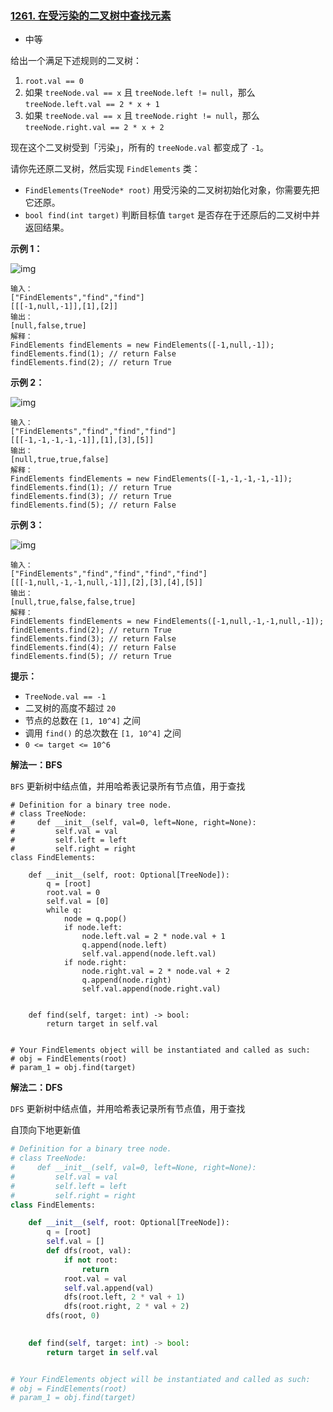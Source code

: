 ### [1261. 在受污染的二叉树中查找元素](https://leetcode.cn/problems/find-elements-in-a-contaminated-binary-tree/)

- 中等

给出一个满足下述规则的二叉树：

1. `root.val == 0`
2. 如果 `treeNode.val == x` 且 `treeNode.left != null`，那么 `treeNode.left.val == 2 * x + 1`
3. 如果 `treeNode.val == x` 且 `treeNode.right != null`，那么 `treeNode.right.val == 2 * x + 2`

现在这个二叉树受到「污染」，所有的 `treeNode.val` 都变成了 `-1`。

请你先还原二叉树，然后实现 `FindElements` 类：

- `FindElements(TreeNode* root)` 用受污染的二叉树初始化对象，你需要先把它还原。
- `bool find(int target)` 判断目标值 `target` 是否存在于还原后的二叉树中并返回结果。

**示例 1：**

 ![img](https://assets.leetcode-cn.com/aliyun-lc-upload/uploads/2019/11/16/untitled-diagram-4-1.jpg)

```
输入：
["FindElements","find","find"]
[[[-1,null,-1]],[1],[2]]
输出：
[null,false,true]
解释：
FindElements findElements = new FindElements([-1,null,-1]); 
findElements.find(1); // return False 
findElements.find(2); // return True 
```

**示例 2：**

 ![img](https://assets.leetcode-cn.com/aliyun-lc-upload/uploads/2019/11/16/untitled-diagram-4.jpg)

```
输入：
["FindElements","find","find","find"]
[[[-1,-1,-1,-1,-1]],[1],[3],[5]]
输出：
[null,true,true,false]
解释：
FindElements findElements = new FindElements([-1,-1,-1,-1,-1]);
findElements.find(1); // return True
findElements.find(3); // return True
findElements.find(5); // return False
```

**示例 3：**

 ![img](https://assets.leetcode-cn.com/aliyun-lc-upload/uploads/2019/11/16/untitled-diagram-4-1-1.jpg)

```
输入：
["FindElements","find","find","find","find"]
[[[-1,null,-1,-1,null,-1]],[2],[3],[4],[5]]
输出：
[null,true,false,false,true]
解释：
FindElements findElements = new FindElements([-1,null,-1,-1,null,-1]);
findElements.find(2); // return True
findElements.find(3); // return False
findElements.find(4); // return False
findElements.find(5); // return True
```

**提示：**

- `TreeNode.val == -1`
- 二叉树的高度不超过 `20`
- 节点的总数在 `[1, 10^4]` 之间
- 调用 `find()` 的总次数在 `[1, 10^4]` 之间
- `0 <= target <= 10^6`

**解法一：BFS**

`BFS` 更新树中结点值，并用哈希表记录所有节点值，用于查找

```
# Definition for a binary tree node.
# class TreeNode:
#     def __init__(self, val=0, left=None, right=None):
#         self.val = val
#         self.left = left
#         self.right = right
class FindElements:

    def __init__(self, root: Optional[TreeNode]):
        q = [root]
        root.val = 0
        self.val = [0]
        while q:
            node = q.pop()
            if node.left:
                node.left.val = 2 * node.val + 1
                q.append(node.left)
                self.val.append(node.left.val)
            if node.right:
                node.right.val = 2 * node.val + 2
                q.append(node.right)
                self.val.append(node.right.val)
        

    def find(self, target: int) -> bool:
        return target in self.val


# Your FindElements object will be instantiated and called as such:
# obj = FindElements(root)
# param_1 = obj.find(target)
```

**解法二：DFS**

`DFS` 更新树中结点值，并用哈希表记录所有节点值，用于查找

自顶向下地更新值

```python
# Definition for a binary tree node.
# class TreeNode:
#     def __init__(self, val=0, left=None, right=None):
#         self.val = val
#         self.left = left
#         self.right = right
class FindElements:

    def __init__(self, root: Optional[TreeNode]):
        q = [root]
        self.val = []
        def dfs(root, val):
            if not root:
                return
            root.val = val
            self.val.append(val)
            dfs(root.left, 2 * val + 1)
            dfs(root.right, 2 * val + 2)
        dfs(root, 0)
        

    def find(self, target: int) -> bool:
        return target in self.val


# Your FindElements object will be instantiated and called as such:
# obj = FindElements(root)
# param_1 = obj.find(target)
```

